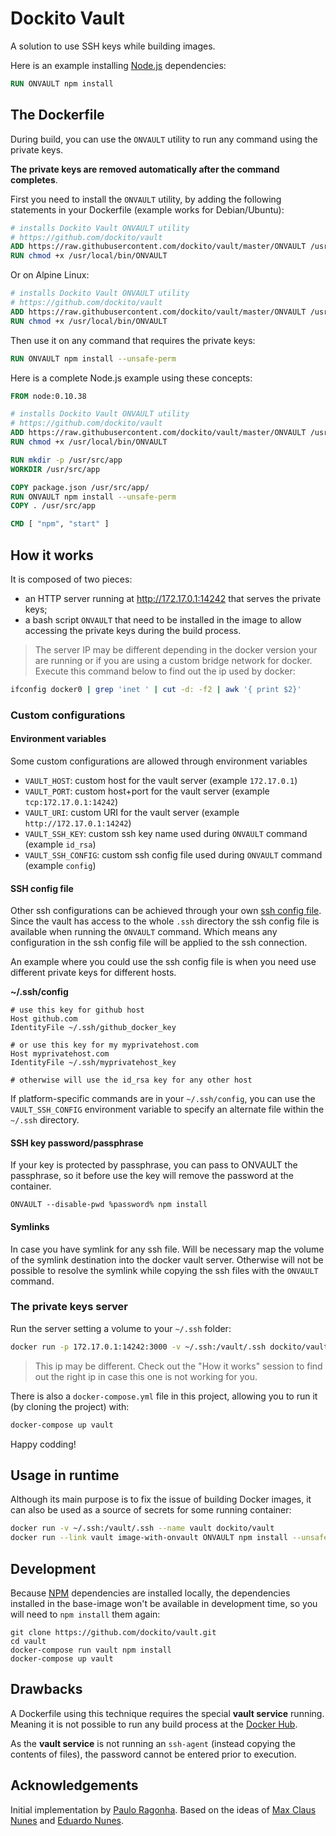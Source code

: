 # Dockito Vault

A solution to use SSH keys while building images.

Here is an example installing [Node.js](http://nodejs.org/) dependencies:

```Dockerfile
RUN ONVAULT npm install
```

## The Dockerfile

During build, you can use the `ONVAULT` utility to run any command using the private keys.

**The private keys are removed automatically after the command completes**.

First you need to install the `ONVAULT` utility, by adding the following statements in your Dockerfile (example works for Debian/Ubuntu):

```Dockerfile
# installs Dockito Vault ONVAULT utility
# https://github.com/dockito/vault
ADD https://raw.githubusercontent.com/dockito/vault/master/ONVAULT /usr/local/bin/ONVAULT
RUN chmod +x /usr/local/bin/ONVAULT
```


Or on Alpine Linux:

```Dockerfile
# installs Dockito Vault ONVAULT utility
# https://github.com/dockito/vault
ADD https://raw.githubusercontent.com/dockito/vault/master/ONVAULT /usr/local/bin/ONVAULT
RUN chmod +x /usr/local/bin/ONVAULT
```

Then use it on any command that requires the private keys:

```Dockerfile
RUN ONVAULT npm install --unsafe-perm
```

Here is a complete Node.js example using these concepts:

```Dockerfile
FROM node:0.10.38

# installs Dockito Vault ONVAULT utility
# https://github.com/dockito/vault
ADD https://raw.githubusercontent.com/dockito/vault/master/ONVAULT /usr/local/bin/ONVAULT
RUN chmod +x /usr/local/bin/ONVAULT

RUN mkdir -p /usr/src/app
WORKDIR /usr/src/app

COPY package.json /usr/src/app/
RUN ONVAULT npm install --unsafe-perm
COPY . /usr/src/app

CMD [ "npm", "start" ]
```

## How it works

It is composed of two pieces:

- an HTTP server running at http://172.17.0.1:14242 that serves the private keys;
- a bash script `ONVAULT` that need to be installed in the image to allow accessing the private keys during the build process.

> The server IP may be different depending in the docker version your are running or if you are using a custom bridge network for docker. Execute this command below to find out the ip used by docker:

```bash
ifconfig docker0 | grep 'inet ' | cut -d: -f2 | awk '{ print $2}'
```

### Custom configurations

#### Environment variables

Some custom configurations are allowed through environment variables

- `VAULT_HOST`: custom host for the vault server (example `172.17.0.1`)
- `VAULT_PORT`: custom host+port for the vault server (example `tcp:172.17.0.1:14242`)
- `VAULT_URI`: custom URI for the vault server (example `http://172.17.0.1:14242`)
- `VAULT_SSH_KEY`: custom ssh key name used during `ONVAULT` command (example `id_rsa`)
- `VAULT_SSH_CONFIG`: custom ssh config file used during `ONVAULT` command (example `config`)

#### SSH config file

Other ssh configurations can be achieved through your own [ssh config file](http://www.openbsd.org/cgi-bin/man.cgi/OpenBSD-current/man5/ssh_config.5?query=ssh_config&sec=5). Since the vault has access to the whole `.ssh` directory the ssh config file is available when running the `ONVAULT` command. Which means any configuration in the ssh config file will be applied to the ssh connection.

An example where you could use the ssh config file is when you need use different private keys for different hosts.

**~/.ssh/config**

```
# use this key for github host
Host github.com
IdentityFile ~/.ssh/github_docker_key

# or use this key for my myprivatehost.com
Host myprivatehost.com
IdentityFile ~/.ssh/myprivatehost_key

# otherwise will use the id_rsa key for any other host
```

If platform-specific commands are in your `~/.ssh/config`, you can use the `VAULT_SSH_CONFIG` environment
variable to specify an alternate file within the `~/.ssh` directory.

#### SSH key password/passphrase

If your key is protected by passphrase, you can pass to ONVAULT the passphrase, so it before use the key will remove the
password at the container.

```
ONVAULT --disable-pwd %password% npm install
```

#### Symlinks

In case you have symlink for any ssh file. Will be necessary map the volume of the symlink destination into the docker vault server. Otherwise will not be possible to resolve the symlink while copying the ssh files with the `ONVAULT` command.

### The private keys server

Run the server setting a volume to your `~/.ssh` folder:

```bash
docker run -p 172.17.0.1:14242:3000 -v ~/.ssh:/vault/.ssh dockito/vault
```

> This ip may be different. Check out the "How it works" session to find out the right ip in case this one is not working for you.

There is also a `docker-compose.yml` file in this project, allowing you to run it (by cloning the project) with:

```bash
docker-compose up vault
```

Happy codding!

## Usage in runtime

Although its main purpose is to fix the issue of building Docker images, it can also be used as a source of secrets for some running container:


```bash
docker run -v ~/.ssh:/vault/.ssh --name vault dockito/vault
docker run --link vault image-with-onvault ONVAULT npm install --unsafe-perm
```

## Development

Because [NPM](http://npmjs.com/) dependencies are installed locally, the dependencies installed in the base-image won't be available in development time, so you will need to `npm install` them again:

```
git clone https://github.com/dockito/vault.git
cd vault
docker-compose run vault npm install
docker-compose up vault
```

## Drawbacks

A Dockerfile using this technique requires the special **vault service** running. Meaning it is not possible to run any
build process at the [Docker Hub](https://hub.docker.com/).

As the **vault service** is not running an `ssh-agent` (instead copying the contents of files), the password cannot be entered prior to execution.

## Acknowledgements

Initial implementation by [Paulo Ragonha](http://github.com/pirelenito). Based on the ideas of [Max Claus Nunes](http://github.com/maxcnunes/) and [Eduardo Nunes](https://github.com/esnunes).
